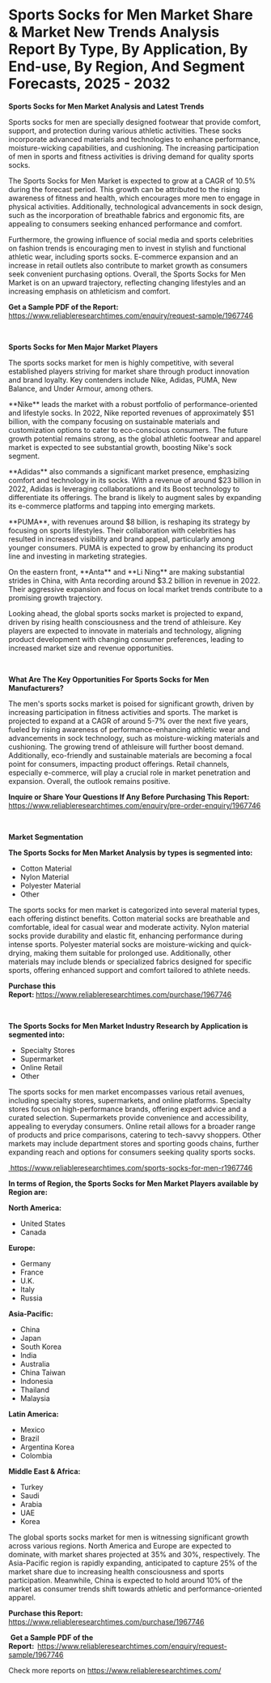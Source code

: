 <p><h1>Sports Socks for Men Market Share & Market New Trends Analysis Report By Type, By Application, By End-use, By Region, And Segment Forecasts, 2025 - 2032</h1></p><p><strong>Sports Socks for Men Market Analysis and Latest Trends</strong></p>
<p><p>Sports socks for men are specially designed footwear that provide comfort, support, and protection during various athletic activities. These socks incorporate advanced materials and technologies to enhance performance, moisture-wicking capabilities, and cushioning. The increasing participation of men in sports and fitness activities is driving demand for quality sports socks.</p><p>The Sports Socks for Men Market is expected to grow at a CAGR of 10.5% during the forecast period. This growth can be attributed to the rising awareness of fitness and health, which encourages more men to engage in physical activities. Additionally, technological advancements in sock design, such as the incorporation of breathable fabrics and ergonomic fits, are appealing to consumers seeking enhanced performance and comfort.</p><p>Furthermore, the growing influence of social media and sports celebrities on fashion trends is encouraging men to invest in stylish and functional athletic wear, including sports socks. E-commerce expansion and an increase in retail outlets also contribute to market growth as consumers seek convenient purchasing options. Overall, the Sports Socks for Men Market is on an upward trajectory, reflecting changing lifestyles and an increasing emphasis on athleticism and comfort.</p></p>
<p><strong>Get a Sample PDF of the Report:&nbsp;</strong> <a href="https://www.reliableresearchtimes.com/enquiry/request-sample/1967746?utm_campaign=2771&utm_medium=2&utm_source=Github&utm_content=ia&utm_term=04042025&utm_id=sports-socks-for-men">https://www.reliableresearchtimes.com/enquiry/request-sample/1967746</a></p>
<p>&nbsp;</p>
<p><strong>Sports Socks for Men Major Market Players</strong></p>
<p><p>The sports socks market for men is highly competitive, with several established players striving for market share through product innovation and brand loyalty. Key contenders include Nike, Adidas, PUMA, New Balance, and Under Armour, among others.</p><p>**Nike** leads the market with a robust portfolio of performance-oriented and lifestyle socks. In 2022, Nike reported revenues of approximately $51 billion, with the company focusing on sustainable materials and customization options to cater to eco-conscious consumers. The future growth potential remains strong, as the global athletic footwear and apparel market is expected to see substantial growth, boosting Nike's sock segment.</p><p>**Adidas** also commands a significant market presence, emphasizing comfort and technology in its socks. With a revenue of around $23 billion in 2022, Adidas is leveraging collaborations and its Boost technology to differentiate its offerings. The brand is likely to augment sales by expanding its e-commerce platforms and tapping into emerging markets.</p><p>**PUMA**, with revenues around $8 billion, is reshaping its strategy by focusing on sports lifestyles. Their collaboration with celebrities has resulted in increased visibility and brand appeal, particularly among younger consumers. PUMA is expected to grow by enhancing its product line and investing in marketing strategies.</p><p>On the eastern front, **Anta** and **Li Ning** are making substantial strides in China, with Anta recording around $3.2 billion in revenue in 2022. Their aggressive expansion and focus on local market trends contribute to a promising growth trajectory.</p><p>Looking ahead, the global sports socks market is projected to expand, driven by rising health consciousness and the trend of athleisure. Key players are expected to innovate in materials and technology, aligning product development with changing consumer preferences, leading to increased market size and revenue opportunities.</p></p>
<p>&nbsp;</p>
<p><strong>What Are The Key Opportunities For Sports Socks for Men Manufacturers?</strong></p>
<p><p>The men's sports socks market is poised for significant growth, driven by increasing participation in fitness activities and sports. The market is projected to expand at a CAGR of around 5-7% over the next five years, fueled by rising awareness of performance-enhancing athletic wear and advancements in sock technology, such as moisture-wicking materials and cushioning. The growing trend of athleisure will further boost demand. Additionally, eco-friendly and sustainable materials are becoming a focal point for consumers, impacting product offerings. Retail channels, especially e-commerce, will play a crucial role in market penetration and expansion. Overall, the outlook remains positive.</p></p>
<p><strong>Inquire or Share Your Questions If Any Before Purchasing This Report:</strong> <a href="https://www.reliableresearchtimes.com/enquiry/pre-order-enquiry/1967746?utm_campaign=2771&utm_medium=2&utm_source=Github&utm_content=ia&utm_term=04042025&utm_id=sports-socks-for-men">https://www.reliableresearchtimes.com/enquiry/pre-order-enquiry/1967746</a></p>
<p>&nbsp;</p>
<p><strong>Market Segmentation</strong></p>
<p><strong>The Sports Socks for Men Market Analysis by types is segmented into:</strong></p>
<p><ul><li>Cotton Material</li><li>Nylon Material</li><li>Polyester Material</li><li>Other</li></ul></p>
<p><p>The sports socks for men market is categorized into several material types, each offering distinct benefits. Cotton material socks are breathable and comfortable, ideal for casual wear and moderate activity. Nylon material socks provide durability and elastic fit, enhancing performance during intense sports. Polyester material socks are moisture-wicking and quick-drying, making them suitable for prolonged use. Additionally, other materials may include blends or specialized fabrics designed for specific sports, offering enhanced support and comfort tailored to athlete needs.</p></p>
<p><strong>Purchase this Report:&nbsp;</strong><a href="https://www.reliableresearchtimes.com/purchase/1967746?utm_campaign=2771&utm_medium=2&utm_source=Github&utm_content=ia&utm_term=04042025&utm_id=sports-socks-for-men">https://www.reliableresearchtimes.com/purchase/1967746</a></p>
<p>&nbsp;</p>
<p><strong>The Sports Socks for Men Market Industry Research by Application is segmented into:</strong></p>
<p><ul><li>Specialty Stores</li><li>Supermarket</li><li>Online Retail</li><li>Other</li></ul></p>
<p><p>The sports socks for men market encompasses various retail avenues, including specialty stores, supermarkets, and online platforms. Specialty stores focus on high-performance brands, offering expert advice and a curated selection. Supermarkets provide convenience and accessibility, appealing to everyday consumers. Online retail allows for a broader range of products and price comparisons, catering to tech-savvy shoppers. Other markets may include department stores and sporting goods chains, further expanding reach and options for consumers seeking quality sports socks.</p></p>
<p><a href="https://www.reliableresearchtimes.com/sports-socks-for-men-r1967746?utm_campaign=2771&utm_medium=2&utm_source=Github&utm_content=ia&utm_term=04042025&utm_id=sports-socks-for-men">&nbsp;https://www.reliableresearchtimes.com/sports-socks-for-men-r1967746</a></p>
<p><strong>In terms of Region, the Sports Socks for Men Market Players available by Region are:</strong></p>
<p>
    <p> <strong> North America: </strong>
        <ul>
            <li>United States</li>
            <li>Canada</li>
        </ul>
        </p> 
    <p> <strong> Europe: </strong>
        <ul>
            <li>Germany</li>
            <li>France</li>
            <li>U.K.</li>
            <li>Italy</li>
            <li>Russia</li>
        </ul>
        </p> 
    <p> <strong> Asia-Pacific: </strong>
        <ul>
            <li>China</li>
            <li>Japan</li>
            <li>South Korea</li>
            <li>India</li>
            <li>Australia</li>
            <li>China Taiwan</li>
            <li>Indonesia</li>
            <li>Thailand</li>
            <li>Malaysia</li>
        </ul>
        </p> 
    <p> <strong> Latin America: </strong>
        <ul>
            <li>Mexico</li>
            <li>Brazil</li>
            <li>Argentina Korea</li>
            <li>Colombia</li>
        </ul>
        </p> 
    <p> <strong> Middle East & Africa: </strong>
        <ul>
            <li>Turkey</li>
            <li>Saudi</li>
            <li>Arabia</li>
            <li>UAE</li>
            <li>Korea</li>
        </ul>
    </p>
    </p>
<p><p>The global sports socks market for men is witnessing significant growth across various regions. North America and Europe are expected to dominate, with market shares projected at 35% and 30%, respectively. The Asia-Pacific region is rapidly expanding, anticipated to capture 25% of the market share due to increasing health consciousness and sports participation. Meanwhile, China is expected to hold around 10% of the market as consumer trends shift towards athletic and performance-oriented apparel.</p></p>
<p><strong>Purchase this Report: </strong><a href="https://www.reliableresearchtimes.com/purchase/1967746?utm_campaign=2771&utm_medium=2&utm_source=Github&utm_content=ia&utm_term=04042025&utm_id=sports-socks-for-men">https://www.reliableresearchtimes.com/purchase/1967746</a></p>
<p>&nbsp;<strong>Get a Sample PDF of the Report:&nbsp;&nbsp;</strong><a href="https://www.reliableresearchtimes.com/enquiry/request-sample/1967746?utm_campaign=2771&utm_medium=2&utm_source=Github&utm_content=ia&utm_term=04042025&utm_id=sports-socks-for-men">https://www.reliableresearchtimes.com/enquiry/request-sample/1967746</a></p>
<p><strong></strong></p>
<p>Check more reports on <a href="https://www.reliableresearchtimes.com/?utm_campaign=2771&utm_medium=2&utm_source=Github&utm_content=ia&utm_term=04042025&utm_id=sports-socks-for-men">https://www.reliableresearchtimes.com/</a></p>